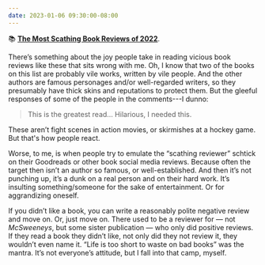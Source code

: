 ```yaml
---
date: 2023-01-06 09:30:00-08:00
---
```


📚 [**The Most Scathing Book Reviews of 2022**](https://lithub.com/the-most-scathing-book-reviews-of-2022/). 

There’s something about the joy people take in reading vicious book reviews like these that sits wrong with me. Oh, I know that two of the books on this list are probably vile works, written by vile people. And the other authors are famous personages and/or well-regarded writers, so they presumably have thick skins and reputations to protect them. But the gleeful responses of some of the people in the comments---I dunno:

> This is the greatest read… Hilarious, I needed this. 

These aren’t fight scenes in action movies, or skirmishes at a hockey game. But that's how people react.

Worse, to me, is when people try to emulate the “scathing reviewer” schtick on their Goodreads or other book social media reviews. Because often the target then isn’t an author so famous, or well-established. And then it’s not punching up, it’s a dunk on a real person and on their hard work. It’s insulting something/someone for the sake of entertainment. Or for aggrandizing oneself.

If you didn’t like a book, you can write a reasonably polite negative review and move on. Or, just move on. There used to be a reviewer for — not *McSweeneys*, but some sister publication — who only did positive reviews. If they read a book they didn’t like, not only did they not review it, they wouldn’t even name it. “Life is too short to waste on bad books” was the mantra. It’s not everyone’s attitude, but I fall into that camp, myself.
